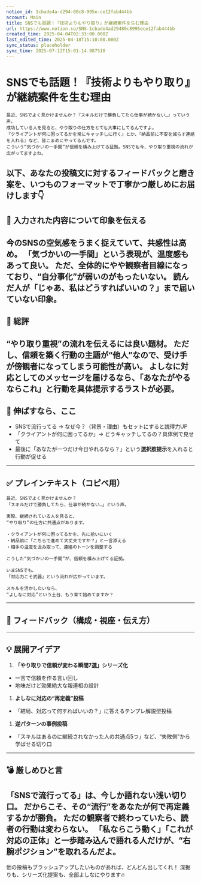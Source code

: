 ```yaml
---
notion_id: 1cbade4a-d294-80c8-995e-ce12fab444bb
account: Main
title: SNSでも話題！『技術よりもやり取り』が継続案件を生む理由
url: https://www.notion.so/SNS-1cbade4ad29480c8995ece12fab444bb
created_time: 2025-04-04T02:33:00.000Z
last_edited_time: 2025-04-18T15:10:00.000Z
sync_status: placeholder
sync_time: 2025-07-12T15:01:14.987510
---
```

# SNSでも話題！『技術よりもやり取り』が継続案件を生む理由

```plain text
最近、SNSでよく見かけませんか？『スキルだけで勝負してたら仕事が続かない…』っていう声。
成功している人を見ると、やり取りの仕方をとても大事にしてるんですよ。
『クライアントが何に困ってるかを常にキャッチしに行く』とか、『納品前に不安を減らす連絡を入れる』など、皆こまめにやってるんです。
こういう“気づかいの一手間”が信頼を積み上げてる証拠。SNSでも今、やり取り重視の流れが広がってますよね。
```
以下、あなたの投稿文に対するフィードバックと磨き案を、いつものフォーマットで丁寧かつ厳しめにお届けします👇
---
## 💬 入力された内容について印象を伝える
今のSNSの空気感をうまく捉えていて、共感性は高め。
「気づかいの一手間」という表現が、温度感もあって良い。
ただ、全体的にやや**観察者目線**になっており、**“自分事化”が弱い**のがもったいない。
読んだ人が「じゃあ、私はどうすればいいの？」まで届いていない印象。
---
## 🧾 総評
“やり取り重視”の流れを伝えるには良い題材。
ただし、**信頼を築く行動の主語が“他人”なので、受け手が傍観者になってしまう可能性が高い。
よしなに対応としてのメッセージを届けるなら、「あなたがやるならこれ」と行動を具体提示**するラストが必要。
---
## 🚀 伸ばすなら、ここ
- SNSで流行ってる → なぜ今？（背景・理由）もセットにすると説得力UP
- 「クライアントが何に困ってるか」→ どうキャッチしてるの？具体例で見せて
- 最後に「あなたが一つだけ今日やれるなら？」という**選択肢提示**を入れると行動が促せる
---
## ✅ プレインテキスト（コピペ用）
```plain text
最近、SNSでよく見かけませんか？
「スキルだけで勝負してたら、仕事が続かない…」という声。

実際、継続されている人を見ると、
“やり取り”の仕方に共通点があります。

・クライアントが何に困ってるかを、先に拾いにいく
・納品前に「こちらで進めて大丈夫ですか？」と一言添える
・相手の温度を汲み取って、連絡のトーンを調整する

こうした“気づかいの一手間”が、信頼を積み上げてる証拠。

いまSNSでも、
「対応力こそ武器」という流れが広がっています。

スキルを活かしたいなら、
“よしなに対応”という土台、もう育て始めてますか？
```
---
## 🧰 フィードバック（構成・視座・伝え方）
---
## 💡 展開アイデア
1. **「やり取りで信頼が変わる瞬間7選」シリーズ化**
  - 一言で信頼を作る言い回し
  - 地味だけど効果絶大な報連相の設計
1. **よしなに対応の“再定義”投稿**
  - 「結局、対応って何すればいいの？」に答えるテンプレ解説型投稿
1. **逆パターンの事例投稿**
  - 「スキルはあるのに継続されなかった人の共通点5つ」など、“失敗側”から学ばせる切り口
---
## 💣 厳しめひと言
**「SNSで流行ってる」は、今しか語れない浅い切り口。**
だからこそ、その“流行”を**あなたが何で再定義するか**が勝負。
ただの観察者で終わっていたら、**読者の行動は変わらない。**
「私ならこう動く」「これが対応の正体」と**一歩踏み込んで語れる人だけが、“右腕ポジション”を取れるんだよ。**
---
他の投稿もブラッシュアップしたいものがあれば、どんどん出してくれ！
深掘りも、シリーズ化提案も、全部よしなにやります🔥
